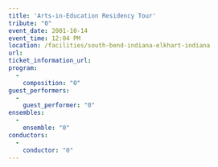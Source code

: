 ```yaml
---
title: 'Arts-in-Education Residency Tour'
tribute: "0"
event_date: 2001-10-14
event_time: 12:04 PM
location: /facilities/south-bend-indiana-elkhart-indiana
url: 
ticket_information_url: 
program: 
  -
    composition: "0"
guest_performers: 
  -
    guest_performer: "0"
ensembles: 
  -
    ensemble: "0"
conductors: 
  -
    conductor: "0"
---
```


